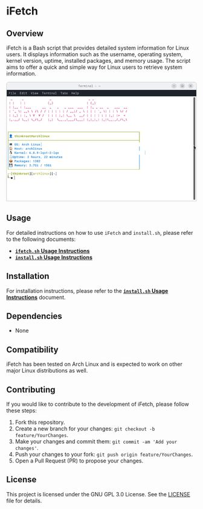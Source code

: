 # iFetch

## Overview

iFetch is a Bash script that provides detailed system information for Linux users. It displays information such as the username, operating system, kernel version, uptime, installed packages, and memory usage. The script aims to offer a quick and simple way for Linux users to retrieve system information.

![iFetch](ifetch.png)

## Usage

For detailed instructions on how to use `iFetch` and `install.sh`, please refer to the following documents:

- [**`ifetch.sh` Usage Instructions**](use_ifetch.md)
- [**`install.sh` Usage Instructions**](use_install.md)

## Installation

For installation instructions, please refer to the [**`install.sh` Usage Instructions**](use_install.md) document.

## Dependencies

- None

## Compatibility

iFetch has been tested on Arch Linux and is expected to work on other major Linux distributions as well.

## Contributing

If you would like to contribute to the development of iFetch, please follow these steps:

1. Fork this repository.
2. Create a new branch for your changes: `git checkout -b feature/YourChanges`.
3. Make your changes and commit them: `git commit -am 'Add your changes'`.
4. Push your changes to your fork: `git push origin feature/YourChanges`.
5. Open a Pull Request (PR) to propose your changes.

## License

This project is licensed under the GNU GPL 3.0 License. See the [LICENSE](LICENSE) file for details.